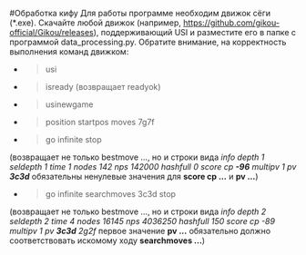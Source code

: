 #Обработка кифу
Для работы программе необходим движок сёги (*.exe). Скачайте любой движок (например, https://github.com/gikou-official/Gikou/releases), поддерживающий USI и разместите его в папке с программой data_processing.py.
Обратите внимание, на корректность выполнения команд движком:
* >usi
* >isready 
(возвращает readyok)
* >usinewgame
* >position startpos moves 7g7f
* >go infinite
stop

(возвращает не только bestmove ..., но и строки вида 
*info depth 1 seldepth 1 time 1 nodes 142 nps 142000 hashfull 0 score cp **-96** multipv 1 pv **3c3d*** 
обязательны ненулевые значения для **score cp ...** и **pv ...**)
* >go infinite searchmoves 3c3d
stop

(возвращает не только bestmove ..., но и строки вида 
*info depth 2 seldepth 2 time 4 nodes 16145 nps 4036250 hashfull 150 score cp -89 multipv 1 pv **3c3d** 2g2f* 
первое значение **pv ...** обязательно должно соответствовать искомому ходу **searchmoves ...**)